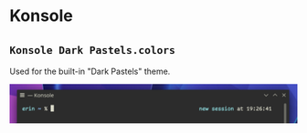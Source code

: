 # Konsole

## `Konsole Dark Pastels.colors`

Used for the built-in "Dark Pastels" theme.

![](/.github/konsole%20pastel%20dark.png)

